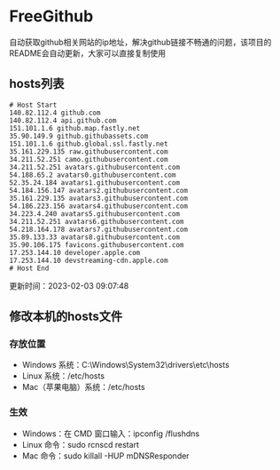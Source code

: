 # FreeGithub
自动获取github相关网站的ip地址，解决github链接不畅通的问题，该项目的README会自动更新，大家可以直接复制使用

## hosts列表
```base
# Host Start
140.82.112.4 github.com
140.82.112.4 api.github.com
151.101.1.6 github.map.fastly.net
35.90.149.9 github.githubassets.com
151.101.1.6 github.global.ssl.fastly.net
35.161.229.135 raw.githubusercontent.com
34.211.52.251 camo.githubusercontent.com
34.211.52.251 avatars.githubusercontent.com
54.188.65.2 avatars0.githubusercontent.com
52.35.24.184 avatars1.githubusercontent.com
54.184.156.147 avatars2.githubusercontent.com
35.161.229.135 avatars3.githubusercontent.com
54.186.223.156 avatars4.githubusercontent.com
34.223.4.240 avatars5.githubusercontent.com
34.211.52.251 avatars6.githubusercontent.com
54.218.164.178 avatars7.githubusercontent.com
35.89.133.33 avatars8.githubusercontent.com
35.90.106.175 favicons.githubusercontent.com
17.253.144.10 developer.apple.com
17.253.144.10 devstreaming-cdn.apple.com
# Host End
```

更新时间：2023-02-03 09:07:48

## 修改本机的hosts文件
### 存放位置
* Windows 系统：C:\Windows\System32\drivers\etc\hosts
* Linux 系统：/etc/hosts
* Mac（苹果电脑）系统：/etc/hosts

### 生效
* Windows：在 CMD 窗口输入：ipconfig /flushdns
* Linux 命令：sudo rcnscd restart
* Mac 命令：sudo killall -HUP mDNSResponder